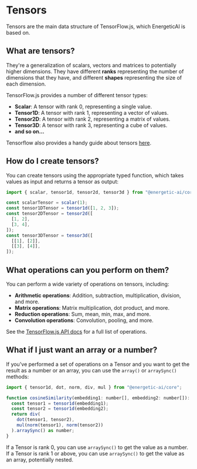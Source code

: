 # Tensors

Tensors are the main data structure of TensorFlow.js, which EnergeticAI is based on.

## What are tensors?

They're a generalization of scalars, vectors and matrices to potentially higher dimensions. They have different **ranks** representing the number of dimensions that they have, and different **shapes** representing the size of each dimension.

TensorFlow.js provides a number of different tensor types:

- **Scalar**: A tensor with rank 0, representing a single value.
- **Tensor1D**: A tensor with rank 1, representing a vector of values.
- **Tensor2D**: A tensor with rank 2, representing a matrix of values.
- **Tensor3D**: A tensor with rank 3, representing a cube of values.
- **and so on...**

Tensorflow also provides a handy guide about tensors [here](https://www.tensorflow.org/guide/tensor).

## How do I create tensors?

You can create tensors using the appropriate typed function, which takes values as input and returns a tensor as output:

```js
import { scalar, tensor1d, tensor2d, tensor3d } from "@energetic-ai/core";

const scalarTensor = scalar(1);
const tensor1DTensor = tensor1d([1, 2, 3]);
const tensor2DTensor = tensor2d([
  [1, 2],
  [3, 4],
]);
const tensor3DTensor = tensor3d([
  [[1], [2]],
  [[3], [4]],
]);
```

## What operations can you perform on them?

You can perform a wide variety of operations on tensors, including:

- **Arithmetic operations**: Addition, subtraction, multiplication, division, and more.
- **Matrix operations**: Matrix multiplication, dot product, and more.
- **Reduction operations**: Sum, mean, min, max, and more.
- **Convolution operations**: Convolution, pooling, and more.

See the [TensorFlow.js API docs](https://js.tensorflow.org/api/latest/) for a full list of operations.

## What if I just want an array or a number?

If you've performed a set of operations on a Tensor and you want to get the result as a number or an array, you can use the `array()` or `arraySync()` methods:

```js
import { tensor1d, dot, norm, div, mul } from "@energetic-ai/core";

function cosineSimilarity(embedding1: number[], embedding2: number[]): number {
  const tensor1 = tensor1d(embedding1);
  const tensor2 = tensor1d(embedding2);
  return div(
    dot(tensor1, tensor2),
    mul(norm(tensor1), norm(tensor2))
  ).arraySync() as number;
}
```

If a Tensor is rank 0, you can use `arraySync()` to get the value as a number. If a Tensor is rank 1 or above, you can use `arraySync()` to get the value as an array, potentially nested.
